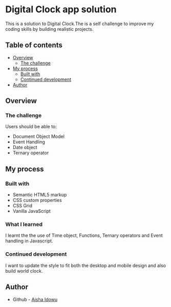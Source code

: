 # Digital Clock app solution

This is a solution to Digital Clock.The is a self challenge to improve my coding skills by building realistic projects.

## Table of contents

- [Overview](#overview)
  - [The challenge](#the-challenge)
- [My process](#my-process)
  - [Built with](#built-with)
  - [Continued development](#continued-development)
- [Author](#author)


## Overview

### The challenge

Users should be able to:
- Document Object Model
- Event Handling
- Date object
- Ternary operator

## My process

### Built with
- Semantic HTML5 markup
- CSS custom properties
- CSS Grid
- Vanilla JavaScript


### What I learned
I learnt the the use of Time object, Functions, Ternary operators and Event handling in Javascript.

### Continued development
I want to update the style to fit both the desktop and mobile design and also build world clock.

## Author
- Github - [Aisha Idowu](https://github.com/AishaIdowu)

